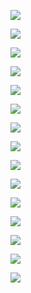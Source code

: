 ![](actionable-core-values.png)

![](backlog-sprint-conceptual.png)

![](define-lifeycycle-structure-with-help-from-sipoc.png)

![](define-product-team-execution-structure.png)

![](discover-structure-by-way-of-sipoc.png)

![](gatekeeper-poc.png)

![](how-to-diagram-jira.png)

![](infrastructure-layers.png)

![](laptop-to-anywhere.png)

![](many-to-many-small.png)

![](original-poc.png)

![](product-team-structures-by-way-of-taxonomy.png)

![](qbal2000.png)

![](sde-conceptual.png)

![](sidebar-proto.png)
